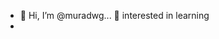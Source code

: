 - 👋 Hi, I’m @muradwg... 👀 interested in learning
- 


<!---
muradwg/muradwg is a ✨ special ✨ repository because its `README.md` (this file) appears on your GitHub profile.
You can click the Preview link to take a look at your changes.
--->
